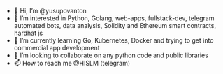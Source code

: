 - 👋 Hi, I’m @yusupovanton
- 👀 I’m interested in Python, Golang, web-apps, fullstack-dev, telegram automated bots, data analysis, Solidity and Ethereum smart contracts, hardhat js
- 🌱 I’m currently learning Go, Kubernetes, Docker and trying to get into commercial app development
- 💞️ I’m looking to collaborate on any python code and public libraries
- 📫 How to reach me @HISLM (telegram)

<!---
yusupovanton/yusupovanton is a ✨ special ✨ repository because its `README.md` (this file) appears on your GitHub profile.
You can click the Preview link to take a look at your changes.
--->
